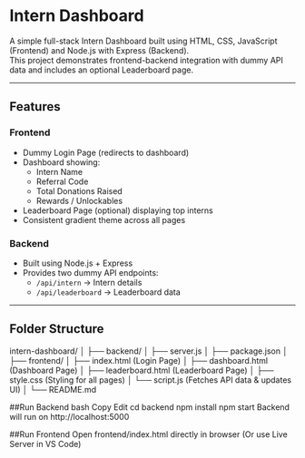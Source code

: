 # Intern Dashboard

A simple full-stack Intern Dashboard built using HTML, CSS, JavaScript (Frontend) and Node.js with Express (Backend).  
This project demonstrates frontend-backend integration with dummy API data and includes an optional Leaderboard page.

---

## Features

### Frontend
- Dummy Login Page (redirects to dashboard)
- Dashboard showing:
  - Intern Name
  - Referral Code
  - Total Donations Raised
  - Rewards / Unlockables
- Leaderboard Page (optional) displaying top interns
- Consistent gradient theme across all pages

### Backend
- Built using Node.js + Express
- Provides two dummy API endpoints:
  - `/api/intern` → Intern details
  - `/api/leaderboard` → Leaderboard data

---
## Folder Structure
intern-dashboard/
│
├── backend/
│ ├── server.js
│ ├── package.json
│
├── frontend/
│ ├── index.html (Login Page)
│ ├── dashboard.html (Dashboard Page)
│ ├── leaderboard.html (Leaderboard Page)
│ ├── style.css (Styling for all pages)
│ └── script.js (Fetches API data & updates UI)
│
└── README.md

##Run Backend
bash
Copy
Edit
cd backend
npm install
npm start
Backend will run on http://localhost:5000

##Run Frontend
Open frontend/index.html directly in browser
(Or use Live Server in VS Code)
